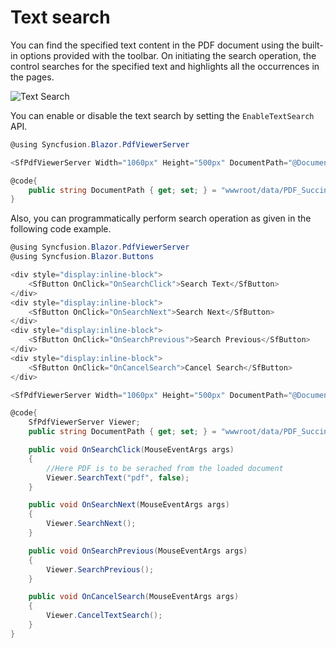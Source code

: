 # Text search

You can find the specified text content in the PDF document using the built-in options provided with the toolbar. On initiating the search operation, the control searches for the specified text and highlights all the occurrences in the pages.

![Text Search](../pdfviewer/images/text-search.png)

You can enable or disable the text search by setting the `EnableTextSearch` API.

```csharp
@using Syncfusion.Blazor.PdfViewerServer

<SfPdfViewerServer Width="1060px" Height="500px" DocumentPath="@DocumentPath" EnableTextSearch="true"/>

@code{
    public string DocumentPath { get; set; } = "wwwroot/data/PDF_Succinctly.pdf";
}
```

Also, you can programmatically perform search operation as given in the following code example.

```csharp
@using Syncfusion.Blazor.PdfViewerServer
@using Syncfusion.Blazor.Buttons

<div style="display:inline-block">
    <SfButton OnClick="OnSearchClick">Search Text</SfButton>
</div>
<div style="display:inline-block">
    <SfButton OnClick="OnSearchNext">Search Next</SfButton>
</div>
<div style="display:inline-block">
    <SfButton OnClick="OnSearchPrevious">Search Previous</SfButton>
</div>
<div style="display:inline-block">
    <SfButton OnClick="OnCancelSearch">Cancel Search</SfButton>
</div>

<SfPdfViewerServer Width="1060px" Height="500px" DocumentPath="@DocumentPath" @ref="@Viewer" />

@code{
    SfPdfViewerServer Viewer;
    public string DocumentPath { get; set; } = "wwwroot/data/PDF_Succinctly.pdf";

    public void OnSearchClick(MouseEventArgs args)
    {
        //Here PDF is to be serached from the loaded document
        Viewer.SearchText("pdf", false);
    }

    public void OnSearchNext(MouseEventArgs args)
    {
        Viewer.SearchNext();
    }

    public void OnSearchPrevious(MouseEventArgs args)
    {
        Viewer.SearchPrevious();
    }

    public void OnCancelSearch(MouseEventArgs args)
    {
        Viewer.CancelTextSearch();
    }
}
```